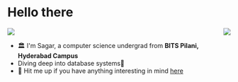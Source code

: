 # Hello there
<img src="https://user-images.githubusercontent.com/74038190/212284100-561aa473-3905-4a80-b561-0d28506553ee.gif" width=auto>
<img align="right" src="https://skillicons.dev/icons?i=nodejs,laravel,java,c,cpp,php,mysql,postgres,mongodb &perline=3" />

- 🏛️ I'm Sagar, a computer science undergrad from **BITS Pilani, Hyderabad Campus**
- Diving deep into database systems🚀
- 💬 Hit me up if you have anything interesting in mind [here](https://github.com/supergi0?tab=repositories)
